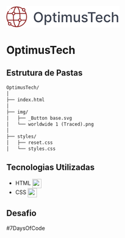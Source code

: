 
![OptimusTech Logo](./img/_Button%20base.svg)

# OptimusTech

## Estrutura de Pastas

```plaintext
OptimusTech/
│
├── index.html
│
├── img/
│   ├── _Button base.svg
│   └── worldwide 1 (Traced).png
│
├── styles/
│   ├── reset.css
│   └── styles.css
```

## Tecnologias Utilizadas

- HTML <img src="https://img.icons8.com/color/48/000000/html-5.png" width="24" height="24" style="vertical-align: middle;"/>
- CSS <img src="https://img.icons8.com/color/48/000000/css3.png" width="24" height="24" style="vertical-align: middle;"/>


## Desafio

#7DaysOfCode

